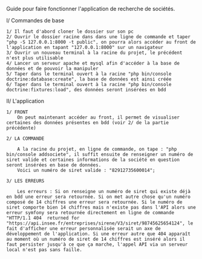Guide pour faire fonctionner l'application de recherche de sociétés.


I/ Commandes de base

    1/ Il faut d'abord cloner le dossier sur son pc
    2/ Ouvrir le dossier racine dans dans une ligne de commande et taper "php -S 127.0.0.1:8000 -t public", on pourra alors accéder au front de l'application en tapant "127.0.0.1:8000" sur un navigateur
    3/ Ouvrir un nouveau terminal à la racine du projet, le précédent n'est plus utilisable
    4/ Lancer un serveur apache et mysql afin d'accéder à la base de données et de pouvoir la manipuler
    5/ Taper dans le terminal ouvert à la racine "php bin/console doctrine:database:create", la base de données est ainsi créée
    6/ Taper dans le terminal ouvert à la racine "php bin/console doctrine:fixtures:load", des données seront insérées en bdd


II/ L'application

    1/ FRONT
        On peut maintenant accéder au front, il permet de visualiser certaines des données présentes en bdd (voir 2/ de la partie précédente)

    2/ LA COMMANDE

        A la racine du projet, en ligne de commande, on tape : "php bin/console addsociete", il suffit ensuite de renseigner un numéro de siret valide et certaines informations de la société en question seront insérées en base de données.
        Voici un numéro de siret valide : "82912735600014";

    3/ LES ERREURS

        Les erreurs : Si on renseigne un numéro de siret qui existe déjà en bdd une erreur sera retournée. Si on met autre chose qu'un numéro composé de 14 chiffres une erreur sera retournée. Si le numéro de siret comporte bien 14 chiffres mais n'existe pas dans l'API alors une erreur symfony sera retournée directement en ligne de commande "HTTP/1.1 404  returned for "https://api.insee.fr/entreprises/sirene/V3/siret/98745625654124", le fait d'afficher une erreur personnalisée serait un axe de développement de l'application. Si une erreur autre que 404 apparaît au moment où un numéro de siret de 14 chiffres est inséré alors il faut persister jusqu'à ce que ça marche, l'appel API via un serveur local n'est pas sans faille.
